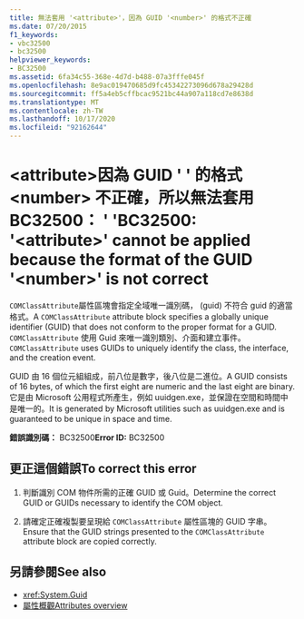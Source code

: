 ```yaml
---
title: 無法套用 '<attribute>'，因為 GUID '<number>' 的格式不正確
ms.date: 07/20/2015
f1_keywords:
- vbc32500
- bc32500
helpviewer_keywords:
- BC32500
ms.assetid: 6fa34c55-368e-4d7d-b488-07a3fffe045f
ms.openlocfilehash: 8e9ac019470685d9fc45342273096d678a29428d
ms.sourcegitcommit: ff5a4eb5cffbcac9521bc44a907a118cd7e8638d
ms.translationtype: MT
ms.contentlocale: zh-TW
ms.lasthandoff: 10/17/2020
ms.locfileid: "92162644"
---
```

# <a name="bc32500-attribute-cannot-be-applied-because-the-format-of-the-guid-number-is-not-correct"></a><span data-ttu-id="3894e-102">\<attribute>因為 GUID ' ' 的格式 \<number> 不正確，所以無法套用 BC32500： ' '</span><span class="sxs-lookup"><span data-stu-id="3894e-102">BC32500: '\<attribute>' cannot be applied because the format of the GUID '\<number>' is not correct</span></span>

<span data-ttu-id="3894e-103">`COMClassAttribute`屬性區塊會指定全域唯一識別碼， (guid) 不符合 guid 的適當格式。</span><span class="sxs-lookup"><span data-stu-id="3894e-103">A `COMClassAttribute` attribute block specifies a globally unique identifier (GUID) that does not conform to the proper format for a GUID.</span></span> <span data-ttu-id="3894e-104">`COMClassAttribute` 使用 Guid 來唯一識別類別、介面和建立事件。</span><span class="sxs-lookup"><span data-stu-id="3894e-104">`COMClassAttribute` uses GUIDs to uniquely identify the class, the interface, and the creation event.</span></span>

 <span data-ttu-id="3894e-105">GUID 由 16 個位元組組成，前八位是數字，後八位是二進位。</span><span class="sxs-lookup"><span data-stu-id="3894e-105">A GUID consists of 16 bytes, of which the first eight are numeric and the last eight are binary.</span></span> <span data-ttu-id="3894e-106">它是由 Microsoft 公用程式所產生，例如 uuidgen.exe，並保證在空間和時間中是唯一的。</span><span class="sxs-lookup"><span data-stu-id="3894e-106">It is generated by Microsoft utilities such as uuidgen.exe and is guaranteed to be unique in space and time.</span></span>

 <span data-ttu-id="3894e-107">**錯誤識別碼：** BC32500</span><span class="sxs-lookup"><span data-stu-id="3894e-107">**Error ID:** BC32500</span></span>

## <a name="to-correct-this-error"></a><span data-ttu-id="3894e-108">更正這個錯誤</span><span class="sxs-lookup"><span data-stu-id="3894e-108">To correct this error</span></span>

1. <span data-ttu-id="3894e-109">判斷識別 COM 物件所需的正確 GUID 或 Guid。</span><span class="sxs-lookup"><span data-stu-id="3894e-109">Determine the correct GUID or GUIDs necessary to identify the COM object.</span></span>

2. <span data-ttu-id="3894e-110">請確定正確複製要呈現給 `COMClassAttribute` 屬性區塊的 GUID 字串。</span><span class="sxs-lookup"><span data-stu-id="3894e-110">Ensure that the GUID strings presented to the `COMClassAttribute` attribute block are copied correctly.</span></span>

## <a name="see-also"></a><span data-ttu-id="3894e-111">另請參閱</span><span class="sxs-lookup"><span data-stu-id="3894e-111">See also</span></span>

- <xref:System.Guid>
- [<span data-ttu-id="3894e-112">屬性概觀</span><span class="sxs-lookup"><span data-stu-id="3894e-112">Attributes overview</span></span>](../../programming-guide/concepts/attributes/index.md)
